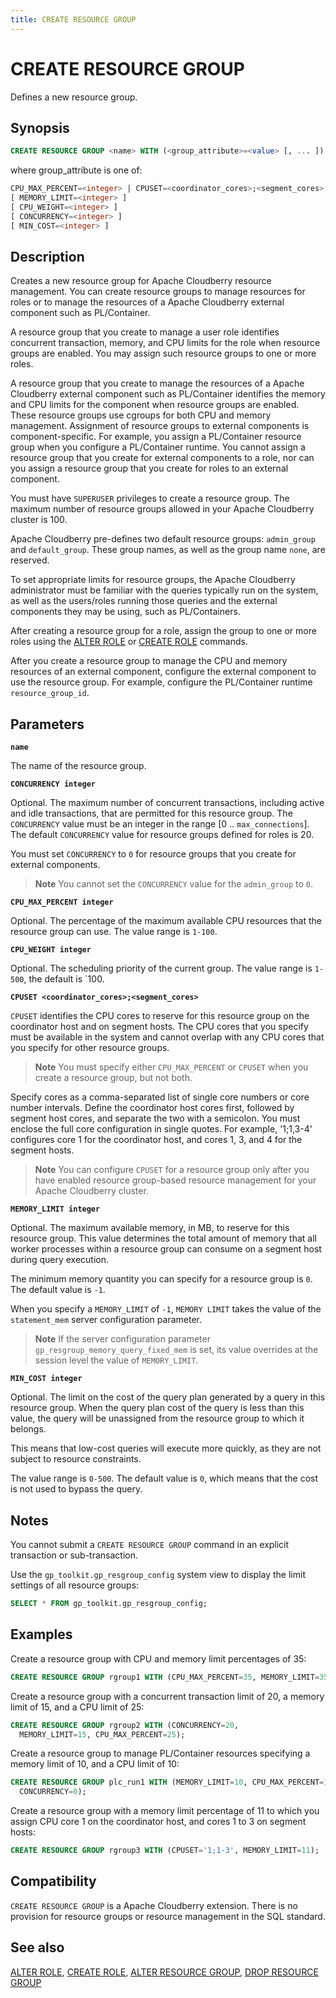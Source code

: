 ```yaml
---
title: CREATE RESOURCE GROUP
---
```


# CREATE RESOURCE GROUP

Defines a new resource group.

## Synopsis

```sql
CREATE RESOURCE GROUP <name> WITH (<group_attribute>=<value> [, ... ])
```

where group_attribute is one of:

```sql
CPU_MAX_PERCENT=<integer> | CPUSET=<coordinator_cores>;<segment_cores>
[ MEMORY_LIMIT=<integer> ]
[ CPU_WEIGHT=<integer> ]
[ CONCURRENCY=<integer> ]
[ MIN_COST=<integer> ]
```

## Description

Creates a new resource group for Apache Cloudberry resource management. You can create resource groups to manage resources for roles or to manage the resources of a Apache Cloudberry external component such as PL/Container.

A resource group that you create to manage a user role identifies concurrent transaction, memory, and CPU limits for the role when resource groups are enabled. You may assign such resource groups to one or more roles.

A resource group that you create to manage the resources of a Apache Cloudberry external component such as PL/Container identifies the memory and CPU limits for the component when resource groups are enabled. These resource groups use cgroups for both CPU and memory management. Assignment of resource groups to external components is component-specific. For example, you assign a PL/Container resource group when you configure a PL/Container runtime. You cannot assign a resource group that you create for external components to a role, nor can you assign a resource group that you create for roles to an external component.

You must have `SUPERUSER` privileges to create a resource group. The maximum number of resource groups allowed in your Apache Cloudberry cluster is 100.

Apache Cloudberry pre-defines two default resource groups: `admin_group` and `default_group`. These group names, as well as the group name `none`, are reserved.

To set appropriate limits for resource groups, the Apache Cloudberry administrator must be familiar with the queries typically run on the system, as well as the users/roles running those queries and the external components they may be using, such as PL/Containers.

After creating a resource group for a role, assign the group to one or more roles using the [ALTER ROLE](/docs/sql-stmts/alter-role.md) or [CREATE ROLE](/docs/sql-stmts/create-role.md) commands.

After you create a resource group to manage the CPU and memory resources of an external component, configure the external component to use the resource group. For example, configure the PL/Container runtime `resource_group_id`.

## Parameters

**`name`**

The name of the resource group.

**`CONCURRENCY integer`**

Optional. The maximum number of concurrent transactions, including active and idle transactions, that are permitted for this resource group. The `CONCURRENCY` value must be an integer in the range [0 .. `max_connections`]. The default `CONCURRENCY` value for resource groups defined for roles is 20.

You must set `CONCURRENCY` to `0` for resource groups that you create for external components.

> **Note** You cannot set the `CONCURRENCY` value for the `admin_group` to `0`.

**`CPU_MAX_PERCENT integer`**

Optional. The percentage of the maximum available CPU resources that the resource group can use. The value range is `1-100`. 

**`CPU_WEIGHT integer`**

Optional. The scheduling priority of the current group. The value range is `1-500`, the default is `100. 

**`CPUSET <coordinator_cores>;<segment_cores>`**

`CPUSET` identifies the CPU cores to reserve for this resource group on the coordinator host and on segment hosts. The CPU cores that you specify must be available in the system and cannot overlap with any CPU cores that you specify for other resource groups.

> **Note** You must specify either `CPU_MAX_PERCENT` or `CPUSET` when you create a resource group, but not both.

Specify cores as a comma-separated list of single core numbers or core number intervals. Define the coordinator host cores first, followed by segment host cores, and separate the two with a semicolon. You must enclose the full core configuration in single quotes. For example, '1;1,3-4' configures core 1 for the coordinator host, and cores 1, 3, and 4 for the segment hosts.

> **Note** You can configure `CPUSET` for a resource group only after you have enabled resource group-based resource management for your Apache Cloudberry cluster.

**`MEMORY_LIMIT integer`**

Optional. The maximum available memory, in MB, to reserve for this resource group. This value determines the total amount of memory that all worker processes within a resource group can consume on a segment host during query execution. 

The minimum memory quantity you can specify for a resource group is `0`. The default value is `-1`. 

When you specify a `MEMORY_LIMIT` of `-1`, `MEMORY LIMIT` takes the value of the `statement_mem` server configuration parameter. 

> **Note** If the server configuration parameter `gp_resgroup_memory_query_fixed_mem` is set, its value overrides at the session level the value of `MEMORY_LIMIT`.

**`MIN_COST integer`**

Optional. The limit on the cost of the query plan generated by a query in this resource group. When the query plan cost of the query is less than this value, the query will be unassigned from the resource group to which it belongs. 

This means that low-cost queries will execute more quickly, as they are not subject to resource constraints. 

The value range is `0-500`. The default value is `0`, which means that the cost is not used to bypass the query. 

## Notes

You cannot submit a `CREATE RESOURCE GROUP` command in an explicit transaction or sub-transaction.

Use the `gp_toolkit.gp_resgroup_config` system view to display the limit settings of all resource groups:

```sql
SELECT * FROM gp_toolkit.gp_resgroup_config;
```

## Examples

Create a resource group with CPU and memory limit percentages of 35:

```sql
CREATE RESOURCE GROUP rgroup1 WITH (CPU_MAX_PERCENT=35, MEMORY_LIMIT=35);
```

Create a resource group with a concurrent transaction limit of 20, a memory limit of 15, and a CPU limit of 25:

```sql
CREATE RESOURCE GROUP rgroup2 WITH (CONCURRENCY=20, 
  MEMORY_LIMIT=15, CPU_MAX_PERCENT=25);
```

Create a resource group to manage PL/Container resources specifying a memory limit of 10, and a CPU limit of 10:

```sql
CREATE RESOURCE GROUP plc_run1 WITH (MEMORY_LIMIT=10, CPU_MAX_PERCENT=10,
  CONCURRENCY=0);
```

Create a resource group with a memory limit percentage of 11 to which you assign CPU core 1 on the coordinator host, and cores 1 to 3 on segment hosts:

```sql
CREATE RESOURCE GROUP rgroup3 WITH (CPUSET='1;1-3', MEMORY_LIMIT=11);
```

## Compatibility

`CREATE RESOURCE GROUP` is a Apache Cloudberry extension. There is no provision for resource groups or resource management in the SQL standard.

## See also

[ALTER ROLE](/docs/sql-stmts/alter-role.md), [CREATE ROLE](/docs/sql-stmts/create-role.md), [ALTER RESOURCE GROUP](/docs/sql-stmts/alter-resource-group.md), [DROP RESOURCE GROUP](/docs/sql-stmts/drop-resource-group.md)
